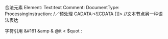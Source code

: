 合法元素
Element:<tagname></tagname>
Text:text
Comment:<!--comments-->
DocumentType:<!Doctype html>
ProcessingInstruction:<?a 1?> /／预处理
CADATA:<![CDATA []]> //文本节点另一种语法表达

字符引用
&#161
&amp &
@it <
$quot :
